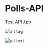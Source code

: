 # Polls-API
Test API App

![alt tag](http://del.h-cdn.co/assets/15/30/1437495578-tenderss2.png)

![alt text](http://finedininglovers.cdn.crosscast-system.com/BlogPost/l_10926_tender.png "Description goes here")



